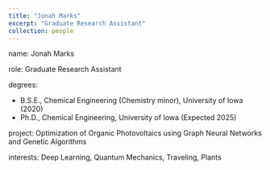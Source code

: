 ```yaml
---
title: "Jonah Marks"
excerpt: "Graduate Research Assistant"
collection: people
---
```


name: Jonah Marks

role: Graduate Research Assistant

degrees: 

* B.S.E., Chemical Engineering (Chemistry minor), University of Iowa (2020)
* Ph.D., Chemical Engineering, University of Iowa (Expected 2025)

project: Optimization of Organic Photovoltaics using Graph Neural Networks and Genetic Algorithms

interests: Deep Learning, Quantum Mechanics, Traveling, Plants
